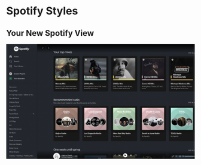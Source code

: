# Spotify Styles

## Your New Spotify View

![Spotify UI](./Spotify%20Clean%20with%20Stylus.png "Spotify UI")
